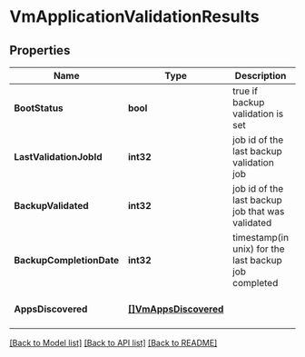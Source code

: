 # VmApplicationValidationResults

## Properties
Name | Type | Description | Notes
------------ | ------------- | ------------- | -------------
**BootStatus** | **bool** | true if backup validation is set | [optional] [default to null]
**LastValidationJobId** | **int32** | job id of the last backup validation job | [optional] [default to null]
**BackupValidated** | **int32** | job id of the last backup job that was validated | [optional] [default to null]
**BackupCompletionDate** | **int32** | timestamp(in unix) for the last backup job completed | [optional] [default to null]
**AppsDiscovered** | [**[]VmAppsDiscovered**](VMAppsDiscovered.md) |  | [optional] [default to null]

[[Back to Model list]](../README.md#documentation-for-models) [[Back to API list]](../README.md#documentation-for-api-endpoints) [[Back to README]](../README.md)

